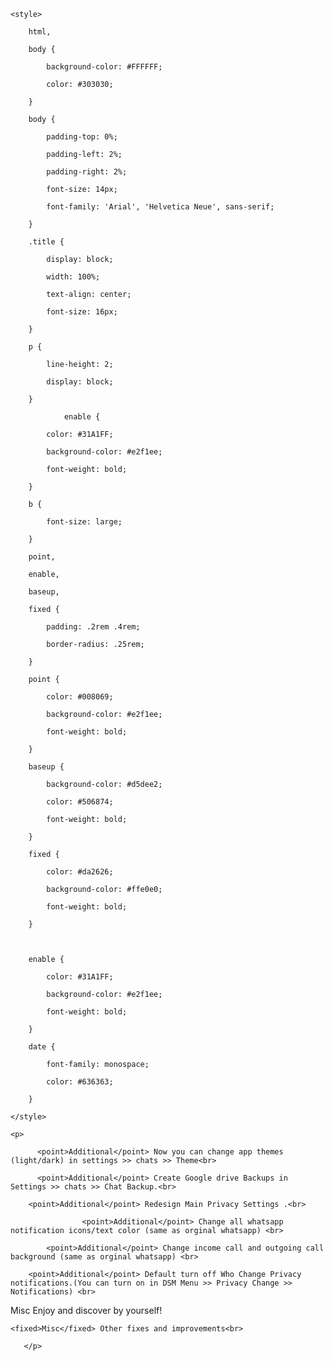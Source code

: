 <!DOCTYPE html>

<html>

<head>

    <style>

        html,

        body {

            background-color: #FFFFFF;

            color: #303030;

        }

        body {

            padding-top: 0%;

            padding-left: 2%;

            padding-right: 2%;

            font-size: 14px;

            font-family: 'Arial', 'Helvetica Neue', sans-serif;

        }

        .title {

            display: block;

            width: 100%;

            text-align: center;

            font-size: 16px;

        }

        p {

            line-height: 2;

            display: block;

        }

                enable {

            color: #31A1FF;

            background-color: #e2f1ee;

            font-weight: bold;

        }

        b {

            font-size: large;

        }

        point,

        enable,

        baseup,

        fixed {

            padding: .2rem .4rem;

            border-radius: .25rem;

        }

        point {

            color: #008069;

            background-color: #e2f1ee;

            font-weight: bold;

        }

        baseup {

            background-color: #d5dee2;

            color: #506874;

            font-weight: bold;

        }

        fixed {

            color: #da2626;

            background-color: #ffe0e0;

            font-weight: bold;

        }

        

        enable {

            color: #31A1FF;

            background-color: #e2f1ee;

            font-weight: bold;

        }

        date {

            font-family: monospace;

            color: #636363;

        }

    </style>

</head>

<div style="font-weight: bold; font-size: 15px; text-align: center; width: 100%;">

    

        

</div>

<body>



    <p>

          <point>Additional</point> Now you can change app themes (light/dark) in settings >> chats >> Theme<br>

          <point>Additional</point> Create Google drive Backups in Settings >> chats >> Chat Backup.<br>

        <point>Additional</point> Redesign Main Privacy Settings .<br>

                    <point>Additional</point> Change all whatsapp notification icons/text color (same as orginal whatsapp) <br>

            <point>Additional</point> Change income call and outgoing call background (same as orginal whatsapp) <br>

        <point>Additional</point> Default turn off Who Change Privacy notifications.(You can turn on in DSM Menu >> Privacy Change >> Notifications) <br>

  <fixed>Misc</fixed> Enjoy and discover by yourself!<br>

    <fixed>Misc</fixed> Other fixes and improvements<br>

       </p>

    

   

    
  

 

    
  

        

</body>

</html>
